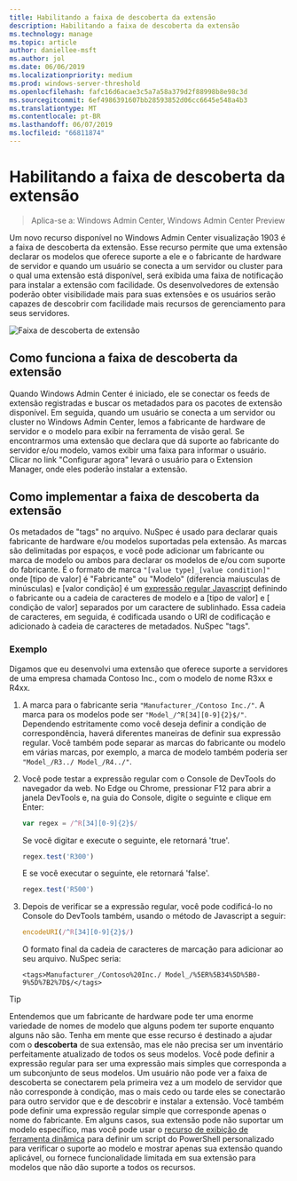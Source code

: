 ```yaml
---
title: Habilitando a faixa de descoberta da extensão
description: Habilitando a faixa de descoberta da extensão
ms.technology: manage
ms.topic: article
author: daniellee-msft
ms.author: jol
ms.date: 06/06/2019
ms.localizationpriority: medium
ms.prod: windows-server-threshold
ms.openlocfilehash: fafc16d6acae3c5a7a58a379d2f88998b8e98c3d
ms.sourcegitcommit: 6ef4986391607bb28593852d06cc6645e548a4b3
ms.translationtype: MT
ms.contentlocale: pt-BR
ms.lasthandoff: 06/07/2019
ms.locfileid: "66811874"
---
```

# <a name="enabling-the-extension-discovery-banner"></a>Habilitando a faixa de descoberta da extensão

>Aplica-se a: Windows Admin Center, Windows Admin Center Preview

Um novo recurso disponível no Windows Admin Center visualização 1903 é a faixa de descoberta da extensão. Esse recurso permite que uma extensão declarar os modelos que oferece suporte a ele e o fabricante de hardware de servidor e quando um usuário se conecta a um servidor ou cluster para o qual uma extensão está disponível, será exibida uma faixa de notificação para instalar a extensão com facilidade. Os desenvolvedores de extensão poderão obter visibilidade mais para suas extensões e os usuários serão capazes de descobrir com facilidade mais recursos de gerenciamento para seus servidores.

![Faixa de descoberta de extensão](../../media/extend-guides-extension-discovery-banner/extension-discovery-banner.png)

## <a name="how-the-extension-discovery-banner-works"></a>Como funciona a faixa de descoberta da extensão

Quando Windows Admin Center é iniciado, ele se conectar os feeds de extensão registradas e buscar os metadados para os pacotes de extensão disponível. Em seguida, quando um usuário se conecta a um servidor ou cluster no Windows Admin Center, lemos a fabricante de hardware de servidor e o modelo para exibir na ferramenta de visão geral. Se encontrarmos uma extensão que declara que dá suporte ao fabricante do servidor e/ou modelo, vamos exibir uma faixa para informar o usuário. Clicar no link "Configurar agora" levará o usuário para o Extension Manager, onde eles poderão instalar a extensão.

## <a name="how-to-implement-the-extension-discovery-banner"></a>Como implementar a faixa de descoberta da extensão

Os metadados de "tags" no arquivo. NuSpec é usado para declarar quais fabricante de hardware e/ou modelos suportadas pela extensão. As marcas são delimitadas por espaços, e você pode adicionar um fabricante ou marca de modelo ou ambos para declarar os modelos de e/ou com suporte do fabricante. É o formato de marca ``"[value type]_[value condition]"`` onde [tipo de valor] é "Fabricante" ou "Modelo" (diferencia maiusculas de minúsculas) e [valor condição] é um [expressão regular Javascript](https://developer.mozilla.org/en-US/docs/Web/JavaScript/Guide/Regular_Expressions) definindo o fabricante ou a cadeia de caracteres de modelo e a [tipo de valor] e [ condição de valor] separados por um caractere de sublinhado. Essa cadeia de caracteres, em seguida, é codificada usando o URI de codificação e adicionado à cadeia de caracteres de metadados. NuSpec "tags".

### <a name="example"></a>Exemplo

Digamos que eu desenvolvi uma extensão que oferece suporte a servidores de uma empresa chamada Contoso Inc., com o modelo de nome R3xx e R4xx.

1. A marca para o fabricante seria ``"Manufacturer_/Contoso Inc./"``. A marca para os modelos pode ser ``"Model_/^R[34][0-9]{2}$/"``. Dependendo estritamente como você deseja definir a condição de correspondência, haverá diferentes maneiras de definir sua expressão regular. Você também pode separar as marcas do fabricante ou modelo em várias marcas, por exemplo, a marca de modelo também poderia ser ``"Model_/R3../ Model_/R4../"``.
2. Você pode testar a expressão regular com o Console de DevTools do navegador da web. No Edge ou Chrome, pressionar F12 para abrir a janela DevTools e, na guia do Console, digite o seguinte e clique em Enter:

   ```javascript
   var regex = /^R[34][0-9]{2}$/
   ```

   Se você digitar e execute o seguinte, ele retornará 'true'.

   ```javascript
   regex.test('R300')
   ```

   E se você executar o seguinte, ele retornará 'false'.

   ```javascript
   regex.test('R500')
   ```

3. Depois de verificar se a expressão regular, você pode codificá-lo no Console do DevTools também, usando o método de Javascript a seguir:

   ```javascript
   encodeURI(/^R[34][0-9]{2}$/)
   ```

   O formato final da cadeia de caracteres de marcação para adicionar ao seu arquivo. NuSpec seria:

   ```
   <tags>Manufacturer_/Contoso%20Inc./ Model_/%5ER%5B34%5D%5B0-9%5D%7B2%7D$/</tags>
   ```

> [!Tip]
> Entendemos que um fabricante de hardware pode ter uma enorme variedade de nomes de modelo que alguns podem ter suporte enquanto alguns não são. Tenha em mente que esse recurso é destinado a ajudar com o **descoberta** de sua extensão, mas ele não precisa ser um inventário perfeitamente atualizado de todos os seus modelos. Você pode definir a expressão regular para ser uma expressão mais simples que corresponda a um subconjunto de seus modelos. Um usuário não pode ver a faixa de descoberta se conectarem pela primeira vez a um modelo de servidor que não corresponde à condição, mas o mais cedo ou tarde eles se conectarão para outro servidor que e de descobrir e instalar a extensão. Você também pode definir uma expressão regular simple que corresponde apenas o nome do fabricante. Em alguns casos, sua extensão pode não suportar um modelo específico, mas você pode usar o [recurso de exibição de ferramenta dinâmica](./dynamic-tool-display.md) para definir um script do PowerShell personalizado para verificar o suporte ao modelo e mostrar apenas sua extensão quando aplicável, ou fornece funcionalidade limitada em sua extensão para modelos que não dão suporte a todos os recursos.